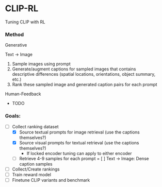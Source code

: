 # CLIP-RL
Tuning CLIP with RL


### Method
Generative

Text -> Image
1. Sample images using prompt
2. Generate/augment captions for sampled images that contains descriptive differences (spatial locations, orientations, object summary, etc.)
3. Rank these sampled image and generated caption pairs for each prompt


Human-Feedback
- TODO

### Goals:
- [ ] Collect ranking dataset
    - [x] Source textual prompts for image retrieval (use the captions themselves?)
    - [x] Source visual prompts for textual retrieval (use the captions themselves?)
        - If locked encoder tuning can apply to either encoder
    - [ ] Retrieve 4-9 samples for each prompt
    = [ ] Text -> Image: Dense caption samples
- [ ] Collect/Create rankings
- [ ] Train reward model
- [ ] Finetune CLIP variants and benchmark